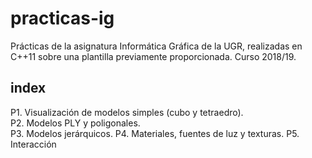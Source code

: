 # practicas-ig

Prácticas de la asignatura Informática Gráfica de la UGR, realizadas en C++11 sobre una plantilla previamente proporcionada.
Curso 2018/19.

## index

P1. Visualización de modelos simples (cubo y tetraedro).    
P2. Modelos PLY y poligonales.     
P3. Modelos jerárquicos.
P4. Materiales, fuentes de luz y texturas.
P5. Interacción
